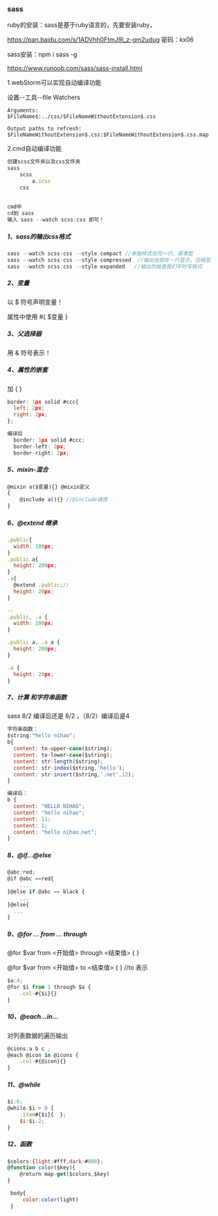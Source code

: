 ### sass

ruby的安装：sass是基于ruby语言的，先要安装ruby，

https://pan.baidu.com/s/1ADVhh0FtmJ9l_z-gm2udug  密码：kx06

sass安装：npm i sass -g

<https://www.runoob.com/sass/sass-install.html>

1.webStorm可以实现自动编译功能

设置--工具--file Watchers

````
Arguments:   
$FileName$:../css/$FileNameWithoutExtension$.css

Output paths to refresh:  $FileNameWithoutExtension$.css:$FileNameWithoutExtension$.css.map
````

2.cmd自动编译功能

````js
创建scss文件夹以及css文件夹
sass
	scss
    	a.scss
	css
    
    
cmd中
cd到 sass
输入 sass --watch scss:css 即可！

````

##### 1、sass的输出css格式

````js
sass --watch scss:css --style compact //单独样式在同一行，紧凑型
sass --watch scss:css --style compressed  //输出全部在一行显示，压缩型
sass --watch scss:css --style expanded   //输出的就是我们平时写格式
````

##### 2、变量

以  $  符号声明变量！

属性中使用  #{ $变量 }

##### 3、父选择器

用 & 符号表示！

##### 4、属性的嵌套

加 { }

````js
border: 1px solid #ccc{
  left: 2px;
  right: 2px;
};

编译后
  border: 1px solid #ccc;
  border-left: 2px;
  border-right: 2px;
````

##### 5、mixin-混合

````js
@mixin a($变量){} @mixin定义
{
	@include a(){} //@include调用    
}
````

##### 6、@extend 继承

````js
.public{
  width: 100px;
}
.public a{
  height: 200px;
}
.a{
  @extend .public;//
  height: 20px;
}

--
.public, .a {
  width: 100px;
}

.public a, .a a {
  height: 200px;
}

.a {
  height: 20px;
}
````

##### 7、计算 和字符串函数

sass 8/2 编译后还是 8/2   ，（8/2）编译后是4

````js
字符串函数：
$string:"hello nihao";
b{
  content: to-upper-case($string);
  content: to-lower-case($string);
  content: str-length($string);
  content: str-index($string,'hello');
  content: str-insert($string,'.net',12);
}

编译后：
b {
  content: "HELLO NIHAO";
  content: "hello nihao";
  content: 11;
  content: 1;
  content: "hello nihao.net";
}
````

##### 8、@if...@else

````js
@abc:red;
@if @abc ==red{
    ...
}@else if @abc == black {
    ...
}@else{
  ...  
}
````

##### 9、@for ... from ... through

@for $var from <开始值> through <结束值> {  }

@for $var from <开始值> to <结束值> {  } //to 表示

````js
$a:4;
@for $i from 1 through $a {
    .col-#{$i}{}
}
````

##### 10、@each...in...

对列表数据的遍历输出

````js
@cions:a b c ;
@each @icon in @icons {
    .col-#{@icon}{}
}
````

##### 11、@while

````js
$i:6;
@while $i > 0 {
    .item#{$i}{  };
    $i:$i-2;
}
````

##### 12、函数

````js
$colors:{light:#fff,dark:#000};
@function color($key){
    @return map-get($colors,$key)
}

 body{
     color:color(light)
 }        
````

